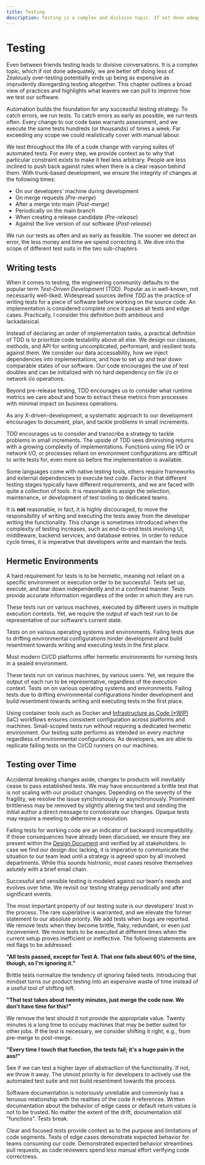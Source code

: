 ```yaml
---
title: Testing
description: Testing is a complex and divisive topic. If not done adequately for our use case, we are better off doing less of it. Zealously over-testing potentially ends up being as expensive as imprudently disregarding testing altogether.
---
```


# Testing

Even between friends testing leads to divisive conversations. It is a complex topic, which if not done adequately, we are better off doing less of. Zealously over-testing potentially ends up being as expensive as imprudently disregarding testing altogether. This chapter outlines a broad view of practices and highlights what leavers we can pull to improve how we test our software.

<!-- automation -->

Automation builds the foundation for any successful testing strategy. To catch errors, we run tests. To catch errors as early as possible, we run tests often. Every change to our code base warrants assessment, and we execute the same tests hundreds (or thousands) of times a week. Far exceeding any scope we could realistically cover with manual labour.

We test throughout the life of a code change with varying suites of automated tests. For every step, we provide context as to why that particular constraint exists to make it feel less arbitrary. People are less inclined to push back against rules when there is a clear reason behind them. With trunk-based development, we ensure the integrity of changes at the following times:

- On our developers' machine during development
- On merge requests (*Pre-merge*)
- After a merge into main (*Post-merge*)
- Periodically on the main branch
- When creating a release candidate (*Pre-release*)
- Against the live version of our software (*Post-release*)

<!-- The longer we go without testing, the more changes are introduced -->

We run our tests as often and as early as feasible. The sooner we detect an error, the less money and time we spend correcting it. We dive into the scope of different test suits in the two sub-chapters

## Writing tests

<!-- Write code for testability -->

When it comes to testing, the engineering community defaults to the popular term *Test-Driven Development* (TDD). Popular as in well-known, not necessarily well-liked. Widespread sources define *TDD* as the practice of writing tests for a piece of software before working on the source code. An implementation is considered complete once it passes all tests and edge cases. Practically, I consider this definition both ambitious and lackadaisical.

Instead of declaring an order of implementation tasks, a practical definition of TDD is to prioritize code testability above all else. We design our classes, methods, and API for writing uncomplicated, performant, and resilient tests against them. We consider our data accessability, how we inject dependencies into implementations, and how to set up and tear down comparable states of our software. Our code encourages the use of test doubles and can be initialized with no hard dependency on file i/o or network i/o operations.

Beyond pre-release testing, TDD encourages us to consider what runtime metrics we care about and how to extract these metrics from processes with minimal impact on business operations.


As any X-driven-development, a systematic approach to our development encourages to document, plan, and tackle problems in small increments.



TDD encourages us to consider and transcribe a strategy to tackle problems in small increments. The upside of TDD sees diminishing returns with a growing complexity of implementations. Functions using file I/O or network I/O, or processes reliant on environment configurations are difficult to write tests for, even more so before the implementation is available.

Some languages come with native testing tools, others require frameworks and external dependencies to execute test code. Factor in that different testing stages typically have different requirements, and we are faced with quite a collection of tools. It is reasonable to assign the selection, maintenance, or development of test tooling to dedicated teams.

It is **not** reasonable, in fact, it is highly discouraged, to move the responsibility of writing and executing the tests away from the developer writing the functionality. This change is sometimes introduced when the complexity of testing increases, such as end-to-end tests involving UI, middleware, backend services, and database entries. In order to reduce cycle times, it is imperative that developers write and maintain the tests.



## Hermetic Environments

A hard requirement for tests is to be hermetic, meaning not reliant on a specific environment or execution order to be successful. Tests set up, execute, and tear down independently and in a confined manner. Tests provide accurate information regardless of the order in which they are run.

These tests run on various machines, executed by different users in multiple execution contexts. Yet, we require the output of each test run to be representative of our software's current state. 

Tests on on various operating systems and environments. Failing tests due to drifting environmental configurations hinder development and build resentment towards writing and executing tests in the first place.

Most modern CI/CD platforms offer hermetic environments for running tests in a sealed environment. 

These tests run on various machines, by various users. Yet, we require the output of each run to be representative, regardless of the execution context. Tests on on various operating systems and environments. Failing tests due to drifting environmental configurations hinder development and build resentment towards writing and executing tests in the first place.

Using container tools such as Docker and [Infrastructure as Code (*WIP)]() (IaC) workflows ensures consistent configuration across platforms and machines. Small-scoped tests run without requiring a dedicated hermetic environment. Our testing suite performs as intended on every machine regardless of environmental configurations. As developers, we are able to replicate failing tests on the CI/CD runners on our machines.

## Testing over Time

Accidental breaking changes aside, changes to products will inevitably cease to pass established tests. We may have encountered a brittle test that is not scaling with our product changes. Depending on the severity of the fragility, we resolve the issue synchronously or asynchronously. Prominent brittleness may be removed by slightly altering the test and sending the initial author a direct message to corroborate our changes. Opaque tests may require a meeting to determine a resolution.

Failing tests for working code are an indicator of backward incompatibility. If these consequences have already been discussed, we ensure they are present within the [Design Document](../planning-implementations.md) and verified by all stakeholders. In case we find our design doc lacking, it is imperative to communicate the situation to our team lead until a strategy is agreed upon by all involved departments. While this sounds histrionic, most cases resolve themselves astutely with a brief email chain.


Successful and sensible testing is modeled against our team's needs and evolves over time. We revisit our testing strategy periodically and after significant events.


The most important property of our testing suite is our developers' trust in the process. The rare superlative is warranted, and we elevate the former statement to our absolute priority. We add tests when bugs are reported. We remove tests when they become brittle, flaky, redundant, or even just inconvenient. We move tests to be executed at different times when the current setup proves inefficient or ineffective. The following statements are red flags to be addressed:

**"All tests passed, except for Test A. That one fails about 60% of the time, though, so I'm ignoring it."**

Brittle tests normalize the tendency of ignoring failed tests. Introducing that mindset turns our product testing into an expensive waste of time instead of a useful tool of shifting left.

**"That test takes about twenty minutes, just merge the code now. We don't have time for this!"**

We remove the test should it not provide the appropriate value. Twenty minutes is a long time to occupy machines that may be better suited for other jobs. If the test is necessary, we consider shifting it right, e.g., from pre-merge to post-merge.

<!-- vale proselint.Cliches = NO -->
<!-- vale write-good.Cliches = NO -->
<!-- vale alex.ProfanityLikely = NO -->
**"Every time I touch that function, the tests fail; it's a huge pain in the ass!"**
<!-- vale alex.ProfanityLikely = YES -->
<!-- vale write-good.Cliches = YES -->
<!-- vale proselint.Cliches = YES -->

See if we can test a higher layer of abstraction of the functionality. If not, we throw it away. The utmost priority is for developers to actively use the automated test suite and not build resentment towards the process.

Software documentation is notoriously unreliable and commonly has a tenuous relationship with the realities of the code it references. Written documentation about the behavior of edge cases or default return values is not to be trusted. No matter the extent of the drift, documentation still "functions". Tests break.

Clear and focused tests provide context as to the purpose and limitations of code segments. Tests of edge cases demonstrate expected behavior for teams consuming our code. Demonstrated expected behavior streamlines pull requests, as code reviewers spend less manual effort verifying code correctness.
